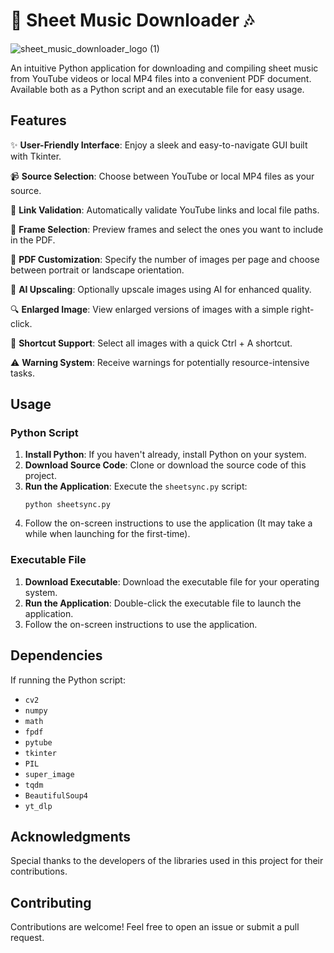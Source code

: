 # 🎵 Sheet Music Downloader 🎶

![sheet_music_downloader_logo (1)](https://github.com/hugh1davies/SheetSync/assets/78705624/41bacb54-dccb-4041-8c54-736d18b2c840)


An intuitive Python application for downloading and compiling sheet music from YouTube videos or local MP4 files into a convenient PDF document. Available both as a Python script and an executable file for easy usage.

## Features

✨ **User-Friendly Interface**: Enjoy a sleek and easy-to-navigate GUI built with Tkinter.

📹 **Source Selection**: Choose between YouTube or local MP4 files as your source.

🔗 **Link Validation**: Automatically validate YouTube links and local file paths.

🎨 **Frame Selection**: Preview frames and select the ones you want to include in the PDF.

📄 **PDF Customization**: Specify the number of images per page and choose between portrait or landscape orientation.

🚀 **AI Upscaling**: Optionally upscale images using AI for enhanced quality.

🔍 **Enlarged Image**: View enlarged versions of images with a simple right-click.

🔑 **Shortcut Support**: Select all images with a quick Ctrl + A shortcut.

⚠️ **Warning System**: Receive warnings for potentially resource-intensive tasks.

## Usage

### Python Script

1. **Install Python**: If you haven't already, install Python on your system.
2. **Download Source Code**: Clone or download the source code of this project.
3. **Run the Application**: Execute the `sheetsync.py` script:
    ```
    python sheetsync.py
    ```
4. Follow the on-screen instructions to use the application (It may take a while when launching for the first-time).

### Executable File

1. **Download Executable**: Download the executable file for your operating system.
2. **Run the Application**: Double-click the executable file to launch the application.
3. Follow the on-screen instructions to use the application.

## Dependencies

If running the Python script:
- `cv2`
- `numpy`
- `math`
- `fpdf`
- `pytube`
- `tkinter`
- `PIL`
- `super_image`
- `tqdm`
- `BeautifulSoup4`
- `yt_dlp`

## Acknowledgments

Special thanks to the developers of the libraries used in this project for their contributions.

## Contributing

Contributions are welcome! Feel free to open an issue or submit a pull request.

